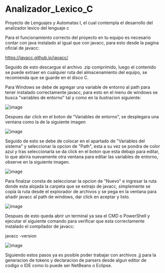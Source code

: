 # Analizador_Lexico_C
Proyecto de Lenguajes y Automatas I, el cual contempla el desarrollo del analizador lexico del lenguaje c

Para el funcionamiento correcto del proyecto en tu equipo es necesario contar con java instalado al igual
que con javacc, para esto desde la pagina oficial de javacc:

https://javacc.github.io/javacc/

Seguido de esto descargue el archivo .zip comprimido, luego el contenido se puede extraer en cualquier
ruta del almacenamiento del equipo, se recomienda que se guarde en el disco C.

Para Windows se debe de agregar una variable de entorno al path para tener instalado correctamente javacc,
para esto en el menu de windows se busca "variables de entorno" tal y como en la ilustracion siguiente:

![image](https://user-images.githubusercontent.com/83856930/199394344-25a8b968-0854-412d-b4f8-35495517cd73.png)

Despues dar click en el boton de "Variables de entorno", se desplegara una ventana como la de la siguiente imagen

![image](https://user-images.githubusercontent.com/83856930/199394812-6fe821a2-106f-48f1-bc57-7ccaceaad31e.png)

Seguido de esto se debe de colocar en el apartado de "Variables del sistema" y seleccionar la opcion de "Path",
esta a su vez se pondra de color azul y tras seleccionarla se da click en el boton que esta debajo para editar,
lo que abrira nuevamente otra ventana para editar las variables de entorno, observe en la siguiente imagen.

![image](https://user-images.githubusercontent.com/83856930/199395293-ad6944ed-a6dd-4dec-bebc-e7e9e6845c56.png)

Para finalzar consta de seleccionar la opcion de "Nuevo" e ingresar la ruta donde esta alojada la carpeta que
se extrajo de javacc, simplemente se copia la ruta desde el explorador de archivos y se pega en la ventana para
añadir javacc al path de windows, dar click en aceptar y listo.

![image](https://user-images.githubusercontent.com/83856930/199397276-56d58895-f508-4cdc-a4c0-233f07220db2.png)

Despues de esto queda abrir un terminal ya sea el CMD o PowerShell y ejecutar el siguiente comando para verificar
que esta correctamente instalado el compilador de javacc:

javacc -version

![image](https://user-images.githubusercontent.com/83856930/199397900-3595f00c-ca31-443a-9f00-308c67e0666b.png)

Siguiendo estos pasos ya es posible poder trabajar con archivos .jj para la generacion de tokens y declaracion de
parsers desde algun editor de codigo o IDE como lo puede ser NetBeans o Eclipse.

